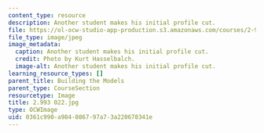 ```yaml
---
content_type: resource
description: Another student makes his initial profile cut.
file: https://ol-ocw-studio-app-production.s3.amazonaws.com/courses/2-993-special-topics-in-mechanical-engineering-the-art-and-science-of-boat-design-january-iap-2007/0361c990a984086797a73a220678341e_2993022.jpg
file_type: image/jpeg
image_metadata:
  caption: Another student makes his initial profile cut.
  credit: Photo by Kurt Hasselbalch.
  image-alt: Another student makes his initial profile cut.
learning_resource_types: []
parent_title: Building the Models
parent_type: CourseSection
resourcetype: Image
title: 2.993 022.jpg
type: OCWImage
uid: 0361c990-a984-0867-97a7-3a220678341e
---
```


